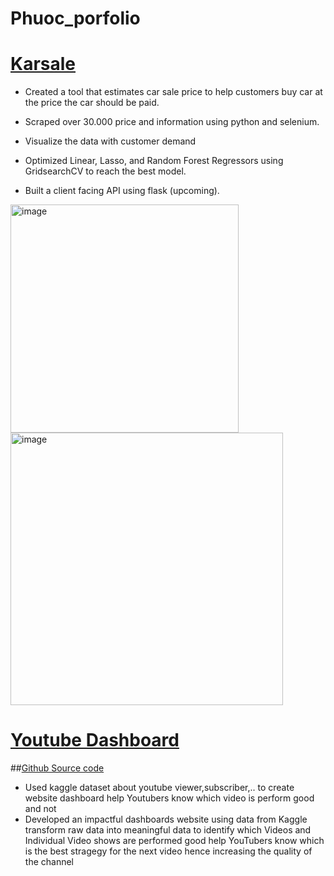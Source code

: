 # Phuoc_porfolio

# [Karsale ](https://github.com/PhuocSimple/KARSALES_Data-collection-and-Analysis)
* Created a tool that estimates car sale price to help customers buy car at the price the car should be paid.

* Scraped over 30.000 price and information using python and selenium.

* Visualize the data with customer demand

* Optimized Linear, Lasso, and Random Forest Regressors using GridsearchCV to reach the best model.

* Built a client facing API using flask (upcoming).

<img width="365" alt="image" src="https://user-images.githubusercontent.com/98181828/162626687-a3024f3a-7f23-4e57-85f8-7696ba19d332.png">

<img width="436" alt="image" src="https://user-images.githubusercontent.com/98181828/162626704-ecb892d6-baff-4658-b250-f67b5043da01.png">

# [Youtube Dashboard](https://share.streamlit.io/phuocsimple/yt_dashboard/main/python.py)
##[Github Source code](https://github.com/PhuocSimple/YT_dashboard)
* Used kaggle dataset about youtube viewer,subscriber,.. to create website dashboard help Youtubers know which video is perform good and not
* Developed an impactful dashboards website using data from Kaggle transform raw data into meaningful data to identify which Videos and Individual Video shows are performed good help YouTubers know which is the best stragegy for the next video hence increasing the quality of the channel



